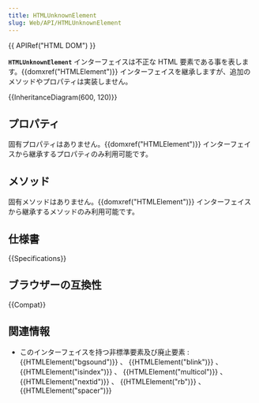 ```yaml
---
title: HTMLUnknownElement
slug: Web/API/HTMLUnknownElement
---
```


{{ APIRef("HTML DOM") }}

**`HTMLUnknownElement`** インターフェイスは不正な HTML 要素である事を表します。{{domxref("HTMLElement")}} インターフェイスを継承しますが、追加のメソッドやプロパティは実装しません。

{{InheritanceDiagram(600, 120)}}

## プロパティ

固有プロパティはありません。{{domxref("HTMLElement")}} インターフェイスから継承するプロパティのみ利用可能です。

## メソッド

固有メソッドはありません。{{domxref("HTMLElement")}} インターフェイスから継承するメソッドのみ利用可能です。

## 仕様書

{{Specifications}}

## ブラウザーの互換性

{{Compat}}

## 関連情報

- このインターフェイスを持つ非標準要素及び廃止要素 : {{HTMLElement("bgsound")}} 、 {{HTMLElement("blink")}} 、 {{HTMLElement("isindex")}} 、 {{HTMLElement("multicol")}} 、 {{HTMLElement("nextid")}} 、 {{HTMLElement("rb")}} 、 {{HTMLElement("spacer")}}
